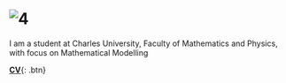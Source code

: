 # ![4](../4.png=10x10)
I am a student at Charles University, Faculty of Mathematics and Physics, with focus on Mathematical Modelling

[**CV**](../CVHajkova.pdf){: .btn}
